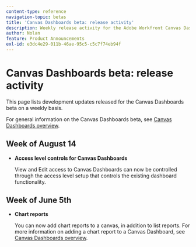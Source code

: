 ```yaml
---
content-type: reference
navigation-topic: betas
title: 'Canvas Dashboards beta: release activity'
description: Weekly release activity for the Adobe Workfront Canvas Dashboards beta
author: Nolan
feature: Product Announcements
exl-id: e3dc4e29-011b-46ae-95c5-c5c7f74eb94f
---
```

# Canvas Dashboards beta: release activity

This page lists development updates released for the Canvas Dashboards beta on a weekly basis.

For general information on the Canvas Dashboards beta, see [Canvas Dashboards overview](/help/quicksilver/reports-and-dashboards/dashboards/creating-and-managing-dashboards/canvas-dashboards-overview.md).

## Week of August 14

* **Access level controls for Canvas Dashboards**

    View and Edit access to Canvas Dashboards can now be controlled through the access level setup that controls the existing dashboard functionality.

## Week of June 5th

* **Chart reports**
    
    You can now add chart reports to a canvas, in addition to list reports. For more information on adding a chart report to a Canvas Dashboard, see [Canvas Dashboards overview](/help/quicksilver/reports-and-dashboards/dashboards/creating-and-managing-dashboards/canvas-dashboards-overview.md).
